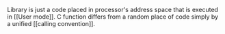 Library is just a code placed in processor's address space that is executed in [[User mode]].
C function differs from a random place of code simply by a unified [[calling convention]].